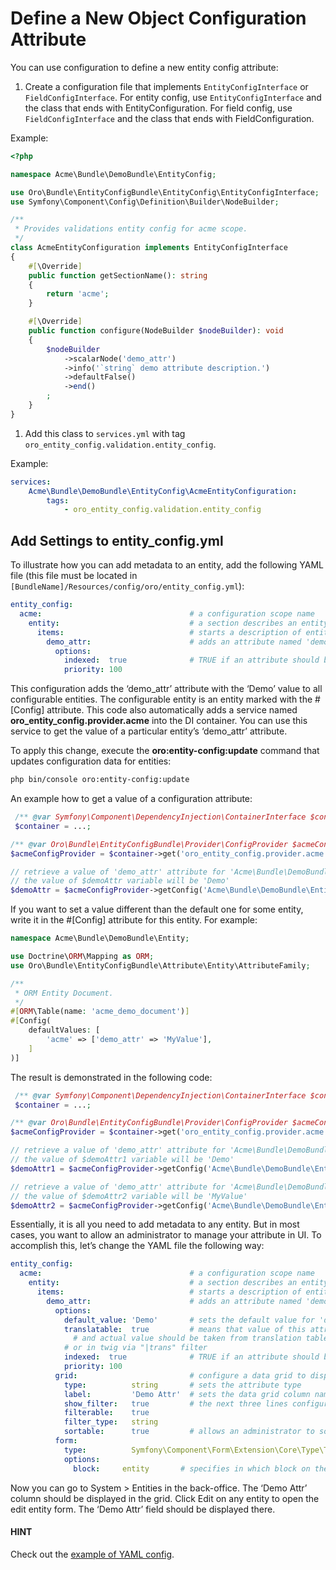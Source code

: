 <a id="book-entities-entity-configuration-configure-entity-config-attribute"></a>

# Define a New Object Configuration Attribute

You can use configuration to define a new entity config attribute:

1. Create a configuration file that implements `EntityConfigInterface` or `FieldConfigInterface`. For entity config, use `EntityConfigInterface` and the class that ends with EntityConfiguration. For field config, use `FieldConfigInterface` and the class that ends with FieldConfiguration.

Example:

```php
<?php

namespace Acme\Bundle\DemoBundle\EntityConfig;

use Oro\Bundle\EntityConfigBundle\EntityConfig\EntityConfigInterface;
use Symfony\Component\Config\Definition\Builder\NodeBuilder;

/**
 * Provides validations entity config for acme scope.
 */
class AcmeEntityConfiguration implements EntityConfigInterface
{
    #[\Override]
    public function getSectionName(): string
    {
        return 'acme';
    }

    #[\Override]
    public function configure(NodeBuilder $nodeBuilder): void
    {
        $nodeBuilder
            ->scalarNode('demo_attr')
            ->info('`string` demo attribute description.')
            ->defaultFalse()
            ->end()
        ;
    }
}
```

1. Add this class to `services.yml` with tag `oro_entity_config.validation.entity_config`.

Example:

```yaml
services:
    Acme\Bundle\DemoBundle\EntityConfig\AcmeEntityConfiguration:
        tags:
            - oro_entity_config.validation.entity_config
```

## Add Settings to entity_config.yml

To illustrate how you can add metadata to an entity, add the following YAML file (this file must be located in `[BundleName]/Resources/config/oro/entity_config.yml`):

```yaml
entity_config:
  acme:                                 # a configuration scope name
    entity:                             # a section describes an entity
      items:                            # starts a description of entity attributes
        demo_attr:                      # adds an attribute named 'demo_attr'
          options:
            indexed:  true              # TRUE if an attribute should be filterable or sortable in a data grid
            priority: 100
```

This configuration adds the ‘demo_attr’ attribute with the ‘Demo’ value to all configurable entities. The configurable entity is an entity marked with the #[Config] attribute. This code also automatically adds a service named **oro_entity_config.provider.acme** into the DI container. You can use this service to get the value of a particular entity’s ‘demo_attr’ attribute.

To apply this change, execute the **oro:entity-config:update** command that updates configuration data for entities:

```bash
php bin/console oro:entity-config:update
```

An example how to get a value of a configuration attribute:

```php
 /** @var Symfony\Component\DependencyInjection\ContainerInterface $container */
 $container = ...;

/** @var Oro\Bundle\EntityConfigBundle\Provider\ConfigProvider $acmeConfigProvider */
$acmeConfigProvider = $container->get('oro_entity_config.provider.acme');

// retrieve a value of 'demo_attr' attribute for 'Acme\Bundle\DemoBundle\Entity\Document' entity
// the value of $demoAttr variable will be 'Demo'
$demoAttr = $acmeConfigProvider->getConfig('Acme\Bundle\DemoBundle\Entity\Document')->get('demo_attr');
```

If you want to set a value different than the default one for some entity, write it in the #[Config] attribute for this entity. For example:

```php
namespace Acme\Bundle\DemoBundle\Entity;

use Doctrine\ORM\Mapping as ORM;
use Oro\Bundle\EntityConfigBundle\Attribute\Entity\AttributeFamily;

/**
 * ORM Entity Document.
 */
#[ORM\Table(name: 'acme_demo_document')]
#[Config(
    defaultValues: [
        'acme' => ['demo_attr' => 'MyValue'],
    ]
)]
```

The result is demonstrated in the following code:

```php
 /** @var Symfony\Component\DependencyInjection\ContainerInterface $container */
 $container = ...;

/** @var Oro\Bundle\EntityConfigBundle\Provider\ConfigProvider $acmeConfigProvider */
$acmeConfigProvider = $container->get('oro_entity_config.provider.acme');

// retrieve a value of 'demo_attr' attribute for 'Acme\Bundle\DemoBundle\Entity\Document' entity
// the value of $demoAttr1 variable will be 'Demo'
$demoAttr1 = $acmeConfigProvider->getConfig('Acme\Bundle\DemoBundle\Entity\Document')->get('demo_attr');

// retrieve a value of 'demo_attr' attribute for 'Acme\Bundle\DemoBundle\Entity\MyEntity' entity
// the value of $demoAttr2 variable will be 'MyValue'
$demoAttr2 = $acmeConfigProvider->getConfig('Acme\Bundle\DemoBundle\Entity\MyEntity')->get('demo_attr');
```

Essentially, it is all you need to add metadata to any entity. But in most cases, you want to allow an administrator to manage your attribute in UI. To accomplish this, let’s change the YAML file the following way:

```yaml
entity_config:
  acme:                                 # a configuration scope name
    entity:                             # a section describes an entity
      items:                            # starts a description of entity attributes
        demo_attr:                      # adds an attribute named 'demo_attr'
          options:
            default_value: 'Demo'       # sets the default value for 'demo_attr' attribute
            translatable:  true         # means that value of this attribute is translation key
              # and actual value should be taken from translation table
            # or in twig via "|trans" filter
            indexed:  true              # TRUE if an attribute should be filterable or sortable in a data grid
            priority: 100
          grid:                         # configure a data grid to display 'demo_attr' attribute
            type:          string       # sets the attribute type
            label:         'Demo Attr'  # sets the data grid column name
            show_filter:   true         # the next three lines configure a filter for 'Demo Attr' column
            filterable:    true
            filter_type:   string
            sortable:      true         # allows an administrator to sort rows clicks on 'Demo Attr' column
          form:
            type:          Symfony\Component\Form\Extension\Core\Type\TextType         # sets the attribute type
            options:
              block:     entity       # specifies in which block on the form this attribute should be displayed
```

Now you can go to System > Entities in the back-office. The ‘Demo Attr’ column should be displayed in the grid. Click Edit on any entity to open the edit entity form. The ‘Demo Attr’ field should be displayed there.

#### HINT
Check out the [example of YAML config](../../configuration/yaml/entity-config.md#yaml-format-config-entity).

<!-- Frontend -->
